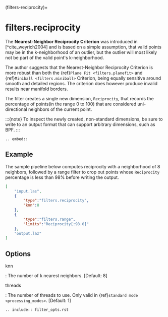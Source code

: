 (filters-reciprocity)=

# filters.reciprocity

The **Nearest-Neighbor Reciprocity Criterion** was introduced in [^cite_weyrich2004]
and is based on a simple assumption, that valid points may be in the
k-neighborhood of an outlier, but the outlier will most likely not be part of
the valid point's k-neighborhood.

The author suggests that the Nearest-Neighbor Reciprocity Criterion is more
robust than both the {ref}`Plane Fit <filters.planefit>` and {ref}`Miniball
<filters.miniball>` Criterion, being equally sensitive around smooth and
detailed regions. The criterion does however produce invalid results near
manifold borders.

The filter creates a single new dimension, `Reciprocity`, that records the
percentage of points(in the range 0 to 100) that are considered uni-directional
neighbors of the current point.

:::{note}
To inspect the newly created, non-standard dimensions, be sure to write to an
output format that can support arbitrary dimensions, such as BPF.
:::

```{eval-rst}
.. embed::
```

## Example

The sample pipeline below computes reciprocity with a neighborhood of 8
neighbors, followed by a range filter to crop out points whose `Reciprocity`
percentage is less than 98% before writing the output.

```json
[
    "input.las",
    {
        "type":"filters.reciprocity",
        "knn":8
    },
    {
        "type":"filters.range",
        "limits":"Reciprocity[:98.0]"
    },
    "output.laz"
]
```

## Options

knn

: The number of k nearest neighbors. \[Default: 8\]

threads

: The number of threads to use. Only valid in {ref}`standard mode <processing_modes>`. \[Default: 1\]

```{eval-rst}
.. include:: filter_opts.rst
```
